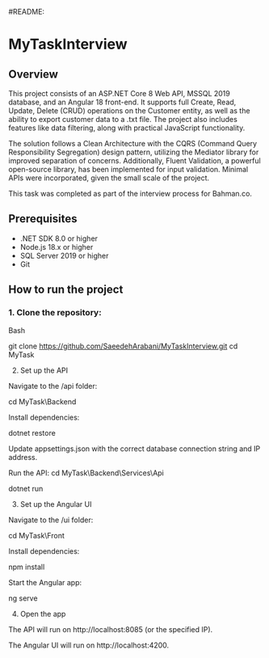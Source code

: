 #README:

# MyTaskInterview

## Overview
This project consists of an ASP.NET Core 8 Web API, MSSQL 2019 database, and an Angular 18 front-end. It supports full Create, Read, Update, Delete (CRUD) operations on the Customer entity, as well as the ability to export customer data to a .txt file. The project also includes features like data filtering, along with practical JavaScript functionality.

The solution follows a Clean Architecture with the CQRS (Command Query Responsibility Segregation) design pattern, utilizing the Mediator library for improved separation of concerns. Additionally, Fluent Validation, a powerful open-source library, has been implemented for input validation. Minimal APIs were incorporated, given the small scale of the project.

This task was completed as part of the interview process for Bahman.co.

## Prerequisites
- .NET SDK 8.0 or higher
- Node.js 18.x or higher
- SQL Server 2019 or higher
- Git

## How to run the project

### 1. Clone the repository:
Bash

git clone https://github.com/SaeedehArabani/MyTaskInterview.git
cd MyTask

2. Set up the API

Navigate to the /api folder:

cd MyTask\Backend

Install dependencies:

dotnet restore

Update appsettings.json with the correct database connection string and IP address.

Run the API:
cd MyTask\Backend\Services\Api

dotnet run


3. Set up the Angular UI

Navigate to the /ui folder:

cd MyTask\Front

Install dependencies:

npm install

Start the Angular app:

ng serve


4. Open the app

The API will run on http://localhost:8085 (or the specified IP).

The Angular UI will run on http://localhost:4200.
